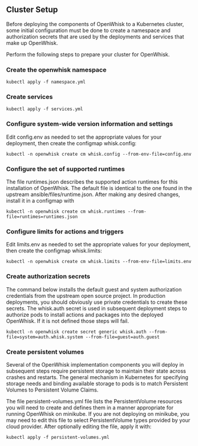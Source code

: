<!--
#
# Licensed to the Apache Software Foundation (ASF) under one or more
# contributor license agreements.  See the NOTICE file distributed with
# this work for additional information regarding copyright ownership.
# The ASF licenses this file to You under the Apache License, Version 2.0
# (the "License"); you may not use this file except in compliance with
# the License.  You may obtain a copy of the License at
#
#     http://www.apache.org/licenses/LICENSE-2.0
#
# Unless required by applicable law or agreed to in writing, software
# distributed under the License is distributed on an "AS IS" BASIS,
# WITHOUT WARRANTIES OR CONDITIONS OF ANY KIND, either express or implied.
# See the License for the specific language governing permissions and
# limitations under the License.
#
-->

Cluster Setup
-------------

Before deploying the components of OpenWhisk to a Kubernetes cluster,
some initial configuration must be done to create a namespace
and authorization secrets that are used by the deployments and
services that make up OpenWhisk.

Perform the following steps to prepare your cluster for OpenWhisk.

### Create the openwhisk namespace

```
kubectl apply -f namespace.yml
```

### Create services

```
kubectl apply -f services.yml
```

### Configure system-wide version information and settings

Edit config.env as needed to set the appropriate values for your
deployment, then create the configmap whisk.config:

```
kubectl -n openwhisk create cm whisk.config --from-env-file=config.env
```

### Configure the set of supported runtimes

The file runtimes.json describes the supported action runtimes for
this installation of OpenWhisk.  The default file is identical to the
one found in the upstream ansible/files/runtime.json.  After making
any desired changes, install it in a configmap with

```
kubectl -n openwhisk create cm whisk.runtimes --from-file=runtimes=runtimes.json
```

### Configure limits for actions and triggers

Edit limits.env as needed to set the appropriate values for your
deployment, then create the configmap whisk.limits:

```
kubectl -n openwhisk create cm whisk.limits --from-env-file=limits.env
```

### Create authorization secrets

The command below installs the default guest and system authorization
credentials from the upstream open source project. In production
deployments, you should obviously use private credentials to create
these secrets.  The whisk.auth secret is used in subsequent deployment
steps to authorize pods to install actions and packages into the
deployed OpenWhisk. If it is not defined those steps will fail.

```
kubectl -n openwhisk create secret generic whisk.auth --from-file=system=auth.whisk.system --from-file=guest=auth.guest

```

### Create persistent volumes

Several of the OpenWhisk implementation components you will deploy in
subsequent steps require persistent storage to maintain their state
across crashes and restarts. The general mechanism in Kubernetes for
specifying storage needs and binding available storage to pods is
to match Persistent Volumes to Persistent Volume Claims.

The file persistent-volumes.yml file lists the PersistentVolume
resources you will need to create and defines them in a manner
appropriate for running OpenWhisk on minikube.  If you are not
deploying on minikube, you may need to edit this file to select
PersistentVolume types provided by your cloud provider. After
optionally editing the file, apply it with:

```
kubectl apply -f persistent-volumes.yml
```

